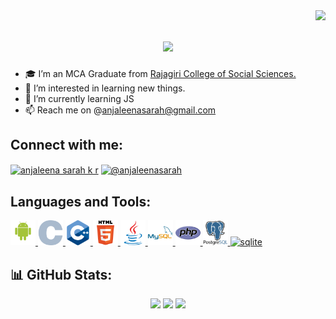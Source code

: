 <img align="right" src="https://visitor-badge.laobi.icu/badge?page_id=anjaleena-mwt.anjaleena-mwt" />

<div align="center"> 
<h1 align="center">
   <!--<a href="https://git.io/typing-svg">-->
   <img src="https://readme-typing-svg.herokuapp.com?font=Fira+Code&weight=700&size=33&center=true&vCenter=true&duration=5001&pause=1000&color=F71F9C&random=false&width=500&height=70&lines=Hi+There%F0%9F%91%8B;+I'm+ANJALEENA+SARAH+K+R" /></a>

</h1>
</div>

- 🎓 I’m an MCA Graduate from <a href="https://rajagiri.edu/">Rajagiri College of Social Sciences.</a>
- 👀 I’m interested in learning new things.
- 🌱 I’m currently learning JS
- 📫 Reach me on @anjaleenasarah@gmail.com


<h2 align="left">Connect with me:</h2>
<p align="left">
<a href="https://www.linkedin.com/in/anjaleena-sarah-k-r-a17100246/" target="blank"><img align="center" src="https://raw.githubusercontent.com/rahuldkjain/github-profile-readme-generator/master/src/images/icons/Social/linked-in-alt.svg" alt="anjaleena sarah k r" height="30" width="40" /></a>
<a href="https://www.hackerrank.com/profile/anjaleenasarah" target="blank"><img align="center" src="https://raw.githubusercontent.com/rahuldkjain/github-profile-readme-generator/master/src/images/icons/Social/hackerrank.svg" alt="@anjaleenasarah" height="30" width="40" /></a>
</p>

<h2 align="left">Languages and Tools:</h2>
<p align="left"> <a href="https://developer.android.com" target="_blank" rel="noreferrer"> <img src="https://raw.githubusercontent.com/devicons/devicon/master/icons/android/android-original-wordmark.svg" alt="android" width="40" height="40"/> </a> <a href="https://www.cprogramming.com/" target="_blank" rel="noreferrer"> <img src="https://raw.githubusercontent.com/devicons/devicon/master/icons/c/c-original.svg" alt="c" width="40" height="40"/> </a> <a href="https://www.w3schools.com/cpp/" target="_blank" rel="noreferrer"> <img src="https://raw.githubusercontent.com/devicons/devicon/master/icons/cplusplus/cplusplus-original.svg" alt="cplusplus" width="40" height="40"/> </a> <a href="https://www.w3.org/html/" target="_blank" rel="noreferrer"> <img src="https://raw.githubusercontent.com/devicons/devicon/master/icons/html5/html5-original-wordmark.svg" alt="html5" width="40" height="40"/> </a> <a href="https://www.java.com" target="_blank" rel="noreferrer"> <img src="https://raw.githubusercontent.com/devicons/devicon/master/icons/java/java-original.svg" alt="java" width="40" height="40"/> </a> <a href="https://www.mysql.com/" target="_blank" rel="noreferrer"> <img src="https://raw.githubusercontent.com/devicons/devicon/master/icons/mysql/mysql-original-wordmark.svg" alt="mysql" width="40" height="40"/> </a> <a href="https://www.php.net" target="_blank" rel="noreferrer"> <img src="https://raw.githubusercontent.com/devicons/devicon/master/icons/php/php-original.svg" alt="php" width="40" height="40"/> </a> <a href="https://www.postgresql.org" target="_blank" rel="noreferrer"> <img src="https://raw.githubusercontent.com/devicons/devicon/master/icons/postgresql/postgresql-original-wordmark.svg" alt="postgresql" width="40" height="40"/> </a> <a href="https://www.sqlite.org/" target="_blank" rel="noreferrer"> <img src="https://www.vectorlogo.zone/logos/sqlite/sqlite-icon.svg" alt="sqlite" width="40" height="40"/> </a> </p>

<h2>📊 GitHub Stats:</h2>
<!-- <div align=center>
    <div align="center">
  <img src="https://github-readme-stats.vercel.app/api?username=anjaleena-mwt&hide_title=false&hide_rank=false&show_icons=true&include_all_commits=true&count_private=true&disable_animations=false&theme=dracula&locale=en&hide_border=false" height="150" alt="stats graph"/>
  <img src="https://github-readme-stats.vercel.app/api/top-langs?username=anjaleena-mwt&locale=en&hide_title=false&layout=compact&card_width=320&langs_count=5&theme=dracula&hide_border=false" height="150" alt="languages graph"  />
        <img src="https://streak-stats.demolab.com?user=anjaleena-mwt&locale=en&mode=daily&theme=dracula&hide_border=false&border_radius=5&order=3" height="150" alt="streak graph"  />
</div> -->

<div align="center">
  <img src="https://github-readme-stats.vercel.app/api?username=anjaleena-mwt&show_icons=true&theme=dracula" height="150" />
  <img src="https://github-readme-stats.vercel.app/api/top-langs/?username=anjaleena-mwt&layout=compact&theme=dracula" height="150" />
  <img src="https://streak-stats.demolab.com?user=anjaleena-mwt&theme=dracula" height="150" />
</div>

<!-- Proudly created with GPRM ( https://gprm.itsvg.in ) -->
